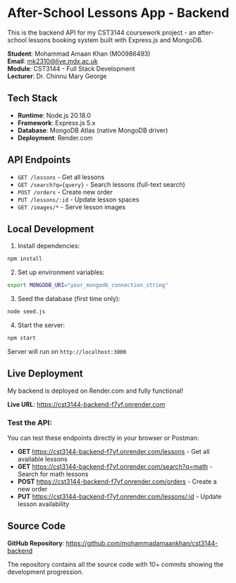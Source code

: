 # After-School Lessons App - Backend

This is the backend API for my CST3144 coursework project - an after-school lessons booking system built with Express.js and MongoDB.

**Student**: Mohammad Amaan Khan (M00986493)  
**Email**: mk2310@live.mdx.ac.uk  
**Module**: CST3144 - Full Stack Development  
**Lecturer**: Dr. Chinnu Mary George

## Tech Stack

- **Runtime**: Node.js 20.18.0
- **Framework**: Express.js 5.x
- **Database**: MongoDB Atlas (native MongoDB driver)
- **Deployment**: Render.com

## API Endpoints

- `GET /lessons` - Get all lessons
- `GET /search?q={query}` - Search lessons (full-text search)
- `POST /orders` - Create new order
- `PUT /lessons/:id` - Update lesson spaces
- `GET /images/*` - Serve lesson images

## Local Development

1. Install dependencies:
```bash
npm install
```

2. Set up environment variables:
```bash
export MONGODB_URI="your_mongodb_connection_string"
```

3. Seed the database (first time only):
```bash
node seed.js
```

4. Start the server:
```bash
npm start
```

Server will run on `http://localhost:3000`

## Live Deployment

My backend is deployed on Render.com and fully functional!

**Live URL**: https://cst3144-backend-f7yf.onrender.com

### Test the API:
You can test these endpoints directly in your browser or Postman:

- **GET** https://cst3144-backend-f7yf.onrender.com/lessons - Get all available lessons
- **GET** https://cst3144-backend-f7yf.onrender.com/search?q=math - Search for math lessons
- **POST** https://cst3144-backend-f7yf.onrender.com/orders - Create a new order
- **PUT** https://cst3144-backend-f7yf.onrender.com/lessons/:id - Update lesson availability

## Source Code

**GitHub Repository**: https://github.com/mohammadamaankhan/cst3144-backend

The repository contains all the source code with 10+ commits showing the development progression.

